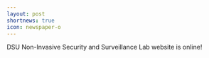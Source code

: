 ```yaml
---
layout: post
shortnews: true
icon: newspaper-o
---
```


DSU Non-Invasive Security and Surveillance Lab website is online! 
